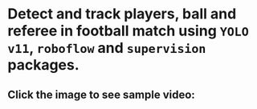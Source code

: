 # Detect and track players, ball and referee in football match using `YOLO v11`, `roboflow` and `supervision` packages.



## Click the image to see sample video:


